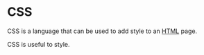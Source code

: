 # CSS















CSS is a language that can be used to add style to an [HTML](/wiki/HTML) page.
CSS is useful to style.






















